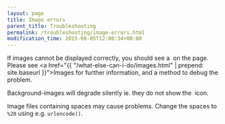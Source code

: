 ```yaml
---
layout: page
title: Image errors
parent_title: Troubleshooting
permalink: /troubleshooting/image-errors.html
modification_time: 2015-08-05T12:00:34+00:00
---
```


If images cannot be displayed correctly, you should see a <img alt="" src="/files/images/no_img2.gif" /> on the page. 
Please see <a href="{{ "/what-else-can-i-do/images.html" | prepend: site.baseurl }}">Images</a> 
for further information, and a method to debug the problem.

Background-images will degrade silently ie. they do not show the <img alt="" src="/files/images/no_img2.gif" /> icon.

Image files containing spaces may cause problems. Change the spaces to `%20` using e.g. `urlencode()`.

